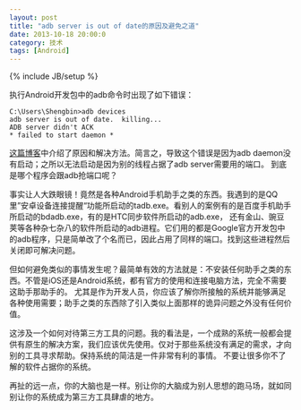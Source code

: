 ```yaml
---
layout: post
title: "adb server is out of date的原因及避免之道"
date: 2013-10-18 20:00:0
category: 技术
tags: [Android]
---
```

{% include JB/setup %}

执行Android开发包中的adb命令时出现了如下错误：

    C:\Users\Shengbin>adb devices
	adb server is out of date.  killing...
	ADB server didn't ACK
	* failed to start daemon *

<!--more-->
[这篇博客](http://blog.csdn.net/id19870510/article/details/8489486)中介绍了原因和解决方法。简言之，导致这个错误是因为adb daemon没有启动；之所以无法启动是因为别的线程占据了adb server需要用的端口。
到底是哪个程序会跟adb抢端口呢？

事实让人大跌眼镜！竟然是各种Android手机助手之类的东西。我遇到的是QQ里”安卓设备连接提醒“功能所启动的tadb.exe。看别人的案例有的是百度手机助手所启动的bdadb.exe，有的是HTC同步软件所启动的adb.exe，
还有金山、豌豆荚等各种杂七杂八的软件所启动的adb进程。它们用的都是Google官方开发包中的adb程序，只是简单改了个名而已，因此占用了同样的端口。找到这些进程然后关闭即可解决问题。

但如何避免类似的事情发生呢？最简单有效的方法就是：不安装任何助手之类的东西。不管是iOS还是Android系统，都有官方的使用和连接电脑方法，完全不需要这助手那助手的。
尤其是作为开发人员，你应该了解你所接触的系统并能够满足各种使用需要；助手之类的东西除了引入类似上面那样的诡异问题之外没有任何价值。

这涉及一个如何对待第三方工具的问题。我的看法是，一个成熟的系统一般都会提供有原生的解决方案，我们应该优先使用。仅对于那些系统没有满足的需求，才向别的工具寻求帮助。保持系统的简洁是一件非常有利的事情。
不要让很多你不了解的软件占据你的系统。

再扯的远一点，你的大脑也是一样。别让你的大脑成为别人思想的跑马场，就如同别让你的系统成为第三方工具肆虐的地方。
